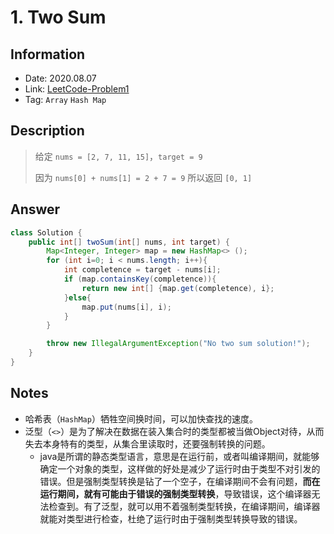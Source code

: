 # 1. Two Sum

## Information

- Date: 2020.08.07
- Link: [LeetCode-Problem1](https://leetcode-cn.com/problems/two-sum/)
- Tag: `Array` `Hash Map`

## Description

> 给定 `nums = [2, 7, 11, 15]`，`target = 9`
>
> 因为 `nums[0] + nums[1] = 2 + 7 = 9`
> 所以返回 `[0, 1]`

## Answer

```java
class Solution {
    public int[] twoSum(int[] nums, int target) {
        Map<Integer, Integer> map = new HashMap<> ();
        for (int i=0; i < nums.length; i++){
            int completence = target - nums[i];
            if (map.containsKey(completence)){
                return new int[] {map.get(completence), i};
            }else{
                map.put(nums[i], i);
            }
        }

        throw new IllegalArgumentException("No two sum solution!");
    }
}
```

## Notes

- 哈希表（`HashMap`）牺牲空间换时间，可以加快查找的速度。
- 泛型（`<>`）是为了解决在数据在装入集合时的类型都被当做Object对待，从而失去本身特有的类型，从集合里读取时，还要强制转换的问题。
  - java是所谓的静态类型语言，意思是在运行前，或者叫编译期间，就能够确定一个对象的类型，这样做的好处是减少了运行时由于类型不对引发的错误。但是强制类型转换是钻了一个空子，在编译期间不会有问题，**而在运行期间，就有可能由于错误的强制类型转换**，导致错误，这个编译器无法检查到。有了泛型，就可以用不着强制类型转换，在编译期间，编译器就能对类型进行检查，杜绝了运行时由于强制类型转换导致的错误。